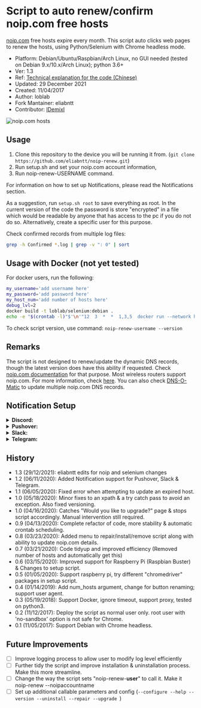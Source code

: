 # Script to auto renew/confirm noip.com free hosts

[noip.com](https://www.noip.com/) free hosts expire every month.
This script auto clicks web pages to renew the hosts,
using Python/Selenium with Chrome headless mode.

- Platform: Debian/Ubuntu/Raspbian/Arch Linux, no GUI needed (tested on Debian 9.x/10.x/Arch Linux); python 3.6+
- Ver: 1.3
- Ref: [Technical explanation for the code (Chinese)](http://www.jianshu.com/p/3c8196175147)
- Updated: 29 December 2021
- Created: 11/04/2017
- Author: loblab
- Fork Mantainer: eliabntt
- Contributor: [IDemixI](https://www.github.com/IDemixI)

![noip.com hosts](https://raw.githubusercontent.com/loblab/noip-renew/master/screenshot.png)


## Usage

1. Clone this repository to the device you will be running it from. (`git clone https://github.com/eliabntt/noip-renew.git`)
2. Run setup.sh and set your noip.com account information,
3. Run noip-renew-USERNAME command.

For information on how to set up Notifications, please read the Notifications section.

As a suggestion, run `setup.sh root` to save everything as root. In the current version of the code the password is store "encrypted" in a file which would be readable by anyone that has access to the pc if you do not do so. Alternatively, create a specific user for this purpose.

Check confirmed records from multiple log files:

``` bash
grep -h Confirmed *.log | grep -v ": 0" | sort
```

## Usage with Docker (not yet tested)

For docker users, run the following:
```sh
my_username='add username here'
my_password='add password here'
my_host_num='add number of hosts here'
debug_lvl=2
docker build -t loblab/selenium:debian .
echo -e "$(crontab -l)"$'\n'"12  3  *  *  1,3,5  docker run --network host loblab/selenium:debian ${my_username} ${my_password} ${my_host_num} ${debug_lvl}" | crontab -
```

To check script version, use command: ``noip-renew-username --version``


## Remarks

The script is not designed to renew/update the dynamic DNS records, though the latest version does have this ability if requested.
Check [noip.com documentation](https://www.noip.com/integrate) for that purpose.
Most wireless routers support noip.com. For more information, check [here](https://www.noip.com/support/knowledgebase/what-devices-support-no-ips-dynamic-dns-update-service/).
You can also check [DNS-O-Matic](https://dnsomatic.com/) to update multiple noip.com DNS records.


## Notification Setup

<details><summary><strong>Discord:</strong></summary>
<p>

1. Sign up on the [Discord website](https://discord.com/login).

2. After creating an account, create a server.

![Create Discord Server](https://user-images.githubusercontent.com/23632287/85154342-3c2d8c80-b24f-11ea-9404-05a24b500dc2.png)

3. Once this is done, right click on server > server settings > webhooks

![Navigate to Webhooks](https://user-images.githubusercontent.com/23632287/85154382-48b1e500-b24f-11ea-9e9b-e7a30c513a15.png)

4. Create a new webhook with a name of choice. Mine is "No-IP Host Monitor" and assign it to a channel.

![Create new Webhook](https://user-images.githubusercontent.com/23632287/85154439-5bc4b500-b24f-11ea-88bc-75c9ce4b88c4.png)

5. Copy the Webhook URL and enter this during setup. 

</p>
</details>

<details><summary><strong>Pushover:</strong></summary>
<p>

1. Create an account over at https://pushover.net/signup.

2. After signing up and confirming your account, you should see a User Key. This is required during setup.

![Pushover User Key](https://user-images.githubusercontent.com/23632287/85068139-d0451880-b1a9-11ea-89f1-ab0daf8a3921.png)

3. Create a [new application/API Token](https://pushover.net/apps/build). I've named mine "No-IP Host Monitor".

![New Pushover App](https://user-images.githubusercontent.com/23632287/85068447-51041480-b1aa-11ea-8d30-6650488502ef.png)

4. Once you've created your new App, you will see an API Token/Key. This is also required during setup.

![Pushover API Token](https://user-images.githubusercontent.com/23632287/85068512-71cc6a00-b1aa-11ea-86d1-f360ad08ce2f.png)

5. Make sure you have the Pushover Application installed on your [device of choice](https://pushover.net/clients).

6. When running setup.sh, insert your pushover details when prompted.

</p>
</details>

<details><summary><strong>Slack:</strong></summary>
<p>

1. Create an account over at https://slack.com/get-started#/create and set up your Team.

2. Once you're all set up, you will need to [create a new app](https://api.slack.com/apps)

![New Slack App](https://user-images.githubusercontent.com/23632287/85068598-9b859100-b1aa-11ea-9a87-4df4388f0309.png)

3. The next step is to set up the correct permissions so that we can send a message with an image to Slack.

![Slack Bot Permissions](https://user-images.githubusercontent.com/23632287/85078604-ad702f80-b1bc-11ea-887b-24dc445fbc98.png)

4. The required scopes are chat:write & files:write. These can be added by clicking "Add an OAuth Scope"

![Add Scope](https://user-images.githubusercontent.com/23632287/85078653-ca0c6780-b1bc-11ea-825f-ee9e28c2fb70.png)

5. Once the scopes have been added, make sure you Reinstall App to reflect these changes.

![Reinstall App](https://user-images.githubusercontent.com/23632287/85078735-fe802380-b1bc-11ea-8a01-4d6f59e9df0a.png)

6. Make a note of your Bot User OAuth Access Token as this is used during setup.

![Bot Auth Token](https://user-images.githubusercontent.com/23632287/85078760-0c35a900-b1bd-11ea-9c67-e1f39bfe3073.png)

7. Now you must make sure that you add the bot to your channel of choice. This channel will be used during setup.

![Add bot to Channel](https://user-images.githubusercontent.com/23632287/85078811-2ff8ef00-b1bd-11ea-9543-cf616bfc56b2.png)

8. Install the script, entering your Access Token and Channel when prompted.

</p>
</details>

<details><summary><strong>Telegram:</strong></summary>
<p>

1. Create a Telegram account by downloading the App to your device https://telegram.org/.
   - <sub>Please note, for Telegram you need to use your mobile number.</sub>

2. After you have an account set up, I recommend setting the bot up using a [browser](https://web.telegram.org/) on a device you can copy and paste from.

3. Navigate to https://telegram.me/BotFather and set up a new bot. I did this using `/start` followed by `/newbot`.

![Telegram BotFather](https://user-images.githubusercontent.com/23632287/85134354-3fffe580-b234-11ea-98f9-e64306c9c264.png)

4. Follow the steps through, naming your bot. Finding a free username was tricky.

5. You will now be given an access token. This will be needed for setup so make a note of this.

![Telegram Access Token](https://user-images.githubusercontent.com/23632287/85134895-1abfa700-b235-11ea-8fab-66ef43a1bb86.png)

6. Click the link to your bot in order to open a chat window with it. Keep this window open for now.

7. Run setup.sh and select Telegram. When prompted to enter an access token, enter the token you received earlier.

8. You should now be given a 5 digit code which you must send via Telegram to your bot. Setup of Telegram is now complete.

![Telegram Setup Complete](https://user-images.githubusercontent.com/23632287/85134940-257a3c00-b235-11ea-804b-1e50f4724736.png)

</p>
</details>

## History
- 1.3 (29/12/2021): eliabntt edits for noip and selenium changes
- 1.2 (06/11/2020): Added Notification support for Pushover, Slack & Telegram. 
- 1.1 (06/05/2020): Fixed error when attempting to update an expired host.
- 1.0 (05/18/2020): Minor fixes to an xpath & a try catch pass to avoid an exception. Also fixed versioning.
- 1.0 (04/16/2020): Catches "Would you like to upgrade?" page & stops script accordingly. Manual intervention still required.
- 0.9 (04/13/2020): Complete refactor of code, more stability & automatic crontab scheduling.
- 0.8 (03/23/2020): Added menu to repair/install/remove script along with ability to update noip.com details.
- 0.7 (03/21/2020): Code tidyup and improved efficiency (Removed number of hosts and automatically get this)
- 0.6 (03/15/2020): Improved support for Raspberry Pi (Raspbian Buster) & Changes to setup script.
- 0.5 (01/05/2020): Support raspberry pi, try different "chromedriver" packages in setup script.
- 0.4 (01/14/2019): Add num_hosts argument, change for button renaming; support user agent.
- 0.3 (05/19/2018): Support Docker, ignore timeout, support proxy, tested on python3.
- 0.2 (11/12/2017): Deploy the script as normal user only. root user with 'no-sandbox' option is not safe for Chrome.
- 0.1 (11/05/2017): Support Debian with Chrome headless.

## Future Improvements

- [ ] Improve logging process to allow user to modify log level efficiently 
- [ ] Further tidy the script and improve installation & uninstallation process. Make this more streamline.
- [ ] Change the way the script sets "noip-renew-<strong>user</strong>" to call it. Make it noip-renew --noipaccountname
- [ ] Set up additional callable parameters and config (`--configure --help --version --uninstall --repair --upgrade `)